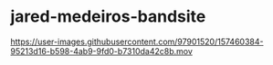 # jared-medeiros-bandsite

https://user-images.githubusercontent.com/97901520/157460384-95213d16-b598-4ab9-9fd0-b7310da42c8b.mov

